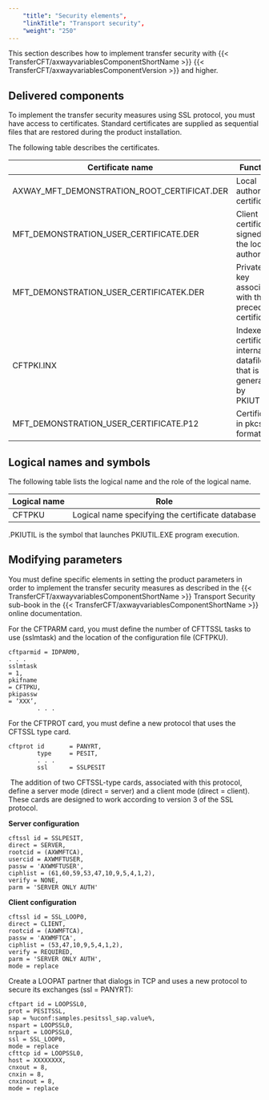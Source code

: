 ```yaml
---
    "title": "Security elements",
    "linkTitle": "Transport security",
    "weight": "250"
---
```

This section describes how to implement transfer security with {{< TransferCFT/axwayvariablesComponentShortName  >}} {{< TransferCFT/axwayvariablesComponentVersion  >}} and higher.

Delivered components
--------------------

To implement the transfer security measures using SSL protocol, you must have access to certificates. Standard certificates are supplied as sequential files that are restored during the product installation.

The following table describes the certificates.


| Certificate name  | Function  |
| --- | --- |
| AXWAY_MFT_DEMONSTRATION_ROOT_CERTIFICAT.DER  | Local authority certificate. |
| MFT_DEMONSTRATION_USER_CERTIFICATE.DER  | Client certificate signed by the local authority. |
| MFT_DEMONSTRATION_USER_CERTIFICATEK.DER  | Private key associated with the preceding certificate. |
| CFTPKI.INX | Indexed certificate internal datafile that is generated by PKIUTIL. |
| MFT_DEMONSTRATION_USER_CERTIFICATE.P12  | Certificate in pkcs12 format.  |


Logical names and symbols
-------------------------

The following table lists the logical name and the role of the logical name.


| Logical name  | Role  |
| --- | --- |
| CFTPKU  | Logical name specifying the certificate database  |


.PKIUTIL is the symbol that launches PKIUTIL.EXE program execution.

Modifying parameters
--------------------

You must define specific elements in setting the product parameters in order to implement the transfer security measures as described in the {{< TransferCFT/axwayvariablesComponentShortName  >}} Transport Security sub-book in the {{< TransferCFT/axwayvariablesComponentShortName  >}} online documentation.

For the CFTPARM card, you must define the number of CFTTSSL tasks to use (sslmtask) and the location of the configuration file (CFTPKU).

```
cftparmid = IDPARM0,
. . .
sslmtask
= 1,   
pkifname
= CFTPKU,
pkipassw
= ‘XXX’,
        . . .
```

For the CFTPROT card, you must define a new protocol that uses the CFTSSL type card.

```
cftprot id       = PANYRT,
        type     = PESIT,
        . . .
        ssl      = SSLPESIT
```

 The addition of two CFTSSL-type cards, associated with this protocol, define a server mode (direct = server) and a client mode (direct = client). These cards are designed to work according to version 3 of the SSL protocol.

****Server configuration****

```
cftssl id = SSLPESIT,
direct = SERVER,
rootcid = (AXWMFTCA),
usercid = AXWMFTUSER,
passw = 'AXWMFTUSER',
ciphlist = (61,60,59,53,47,10,9,5,4,1,2),
verify = NONE,
parm = 'SERVER ONLY AUTH'
```

****Client configuration****

```
cftssl id = SSL_LOOP0,
direct = CLIENT,
rootcid = (AXWMFTCA),
passw = 'AXWMFTCA',
ciphlist = (53,47,10,9,5,4,1,2),
verify = REQUIRED,
parm = 'SERVER ONLY AUTH',
mode = replace
```

Create a LOOPAT partner that dialogs in TCP and uses a new protocol to secure its exchanges (ssl = PANYRT):

```
cftpart id = LOOPSSL0,
prot = PESITSSL,
sap = %uconf:samples.pesitssl_sap.value%,
nspart = LOOPSSL0,
nrpart = LOOPSSL0,
ssl = SSL_LOOP0,
mode = replace
cfttcp id = LOOPSSL0,
host = XXXXXXXX,
cnxout = 8,
cnxin = 8,
cnxinout = 8,
mode = replace
```
